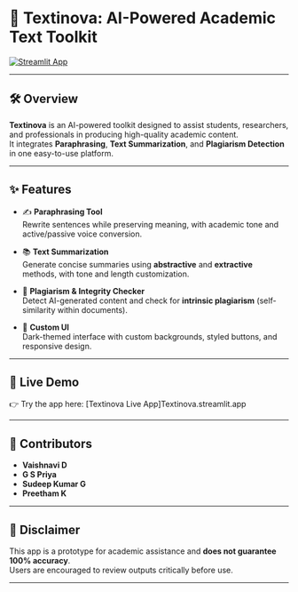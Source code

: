 # 📘 Textinova: AI-Powered Academic Text Toolkit  

[![Streamlit App](https://img.shields.io/badge/🚀%20Live%20App-Open%20in%20Streamlit-blue?style=for-the-badge)](https://your-app-link.streamlit.app)

---

## 🛠 Overview  
**Textinova** is an AI-powered toolkit designed to assist students, researchers, and professionals in producing high-quality academic content.  
It integrates **Paraphrasing**, **Text Summarization**, and **Plagiarism Detection** in one easy-to-use platform.

---

## ✨ Features  

- ✍️ **Paraphrasing Tool**  
  Rewrite sentences while preserving meaning, with academic tone and active/passive voice conversion.  

- 📚 **Text Summarization**  
  Generate concise summaries using **abstractive** and **extractive** methods, with tone and length customization.  

- 🔎 **Plagiarism & Integrity Checker**  
  Detect AI-generated content and check for **intrinsic plagiarism** (self-similarity within documents).  

- 🎨 **Custom UI**  
  Dark-themed interface with custom backgrounds, styled buttons, and responsive design.

---

## 🚀 Live Demo  

👉 Try the app here: [Textinova Live App]Textinova.streamlit.app 

---

## 👥 Contributors  

- **Vaishnavi D**  
- **G S Priya**  
- **Sudeep Kumar G**  
- **Preetham K**  

---

## 📝 Disclaimer  
This app is a prototype for academic assistance and **does not guarantee 100% accuracy**.  
Users are encouraged to review outputs critically before use.  

---